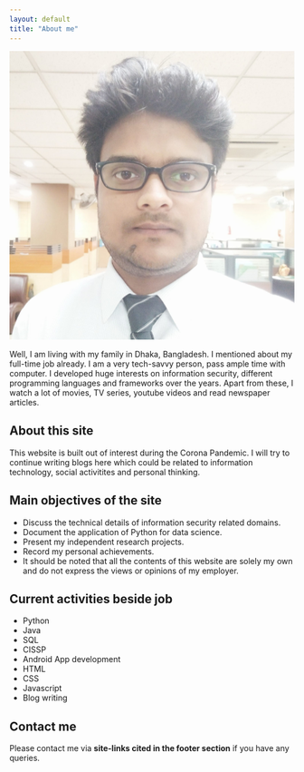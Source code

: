 ```yaml
---
layout: default
title: "About me"
---
```


<div class="img_textinline" markdown="1">

<img src="/media/afser_photo.jpg" alt="Avatar" class="avatar">

Well, I am living with my family in Dhaka, Bangladesh. I mentioned about my full-time job already. I am a very tech-savvy person, pass ample time with computer. I developed huge interests on information security, different programming languages and frameworks over the years. Apart from these, I watch a lot of movies, TV series, youtube videos and read newspaper articles.

##	About this site

This website is built out of interest during the Corona Pandemic. I will try to continue writing blogs here which could be related to information technology, social activitites and personal thinking.

##	Main objectives of the site

- Discuss the technical details of information security related domains.
- Document the application of Python for data science.
- Present my independent research projects.
- Record my personal achievements.
- It should be noted that all the contents of this website are solely my own and do not express the views or opinions of my employer.

##	Current activities beside job

- Python
- Java
- SQL
- CISSP
- Android App development
- HTML
- CSS
- Javascript
- Blog writing	
 
## Contact me

Please contact me via **site-links cited in the footer section** if you have any queries.

</div>